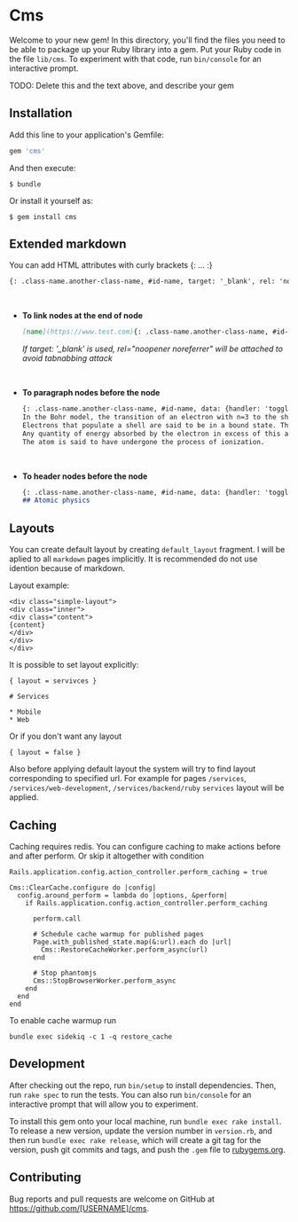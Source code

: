 # Cms

Welcome to your new gem! In this directory, you'll find the files you need to be able to package up your Ruby library into a gem. Put your Ruby code in the file `lib/cms`. To experiment with that code, run `bin/console` for an interactive prompt.

TODO: Delete this and the text above, and describe your gem

## Installation

Add this line to your application's Gemfile:

```ruby
gem 'cms'
```

And then execute:

    $ bundle

Or install it yourself as:

    $ gem install cms

## Extended markdown

You can add HTML attributes with curly brackets {: ... :}<br> 
``` markdown
{: .class-name.another-class-name, #id-name, target: '_blank', rel: 'nofollow', data: {handler: 'toggle', content: 'test'}, aria: {labelledby: 'ch1Tab'} :} 
```

<br> 

- **To link nodes at the end of node**

  ``` markdown
  [name](https://www.test.com){: .class-name.another-class-name, #id-name, target: '_blank', rel: 'nofollow', data: {handler: 'toggle', content: 'test'}, aria: {labelledby: 'ch1Tab'} :}
  ```
  *If target: '_blank' is used, rel="noopener noreferrer" will be attached to avoid tabnabbing attack*
  
<br> 

- **To paragraph nodes before the node**

  ``` markdown
  {: .class-name.another-class-name, #id-name, data: {handler: 'toggle', content: 'test'}, aria: {labelledby: 'ch1Tab'} :}
  In the Bohr model, the transition of an electron with n=3 to the shell n=2 is shown, where a photon is emitted. An electron from shell (n=2) must have been removed beforehand by ionization
  Electrons that populate a shell are said to be in a bound state. The energy necessary to remove an electron from its shell (taking it to infinity) is called the binding energy.
  Any quantity of energy absorbed by the electron in excess of this amount is converted to kinetic energy according to the conservation of energy.
  The atom is said to have undergone the process of ionization.
  ```
  
<br> 

- **To header nodes before the node**

  ``` markdown
  {: .class-name.another-class-name, #id-name, data: {handler: 'toggle', content: 'test'}, aria: {labelledby: 'ch1Tab'} :}
  ## Atomic physics
  ```

## Layouts

You can create default layout by creating `default_layout` fragment.
I will be aplied to all `markdown` pages implicitly. It is recommended
do not use idention because of markdown.

Layout example:

```
<div class="simple-layout">
<div class="inner">
<div class="content">
{content}
</div>
</div>
</div>
```

It is possible to set layout explicitly:

```
{ layout = servivces }

# Services

* Mobile
* Web
```

Or if you don't want any layout

```
{ layout = false }
```

Also before applying  default layout the system will try to find layout
corresponding to specified url. For example for pages `/services`,
`/services/web-development`, `/services/backend/ruby` `services` layout
will be applied.

## Caching

Caching requires redis. You can configure caching to make actions
before and after perform. Or skip it altogether with condition

```
Rails.application.config.action_controller.perform_caching = true

Cms::ClearCache.configure do |config|
  config.around_perform = lambda do |options, &perform|
    if Rails.application.config.action_controller.perform_caching

      perform.call

      # Schedule cache warmup for published pages
      Page.with_published_state.map(&:url).each do |url|
        Cms::RestoreCacheWorker.perform_async(url)
      end

      # Stop phantomjs
      Cms::StopBrowserWorker.perform_async
    end
  end
end

```

To enable cache warmup run

```
bundle exec sidekiq -c 1 -q restore_cache
```

## Development

After checking out the repo, run `bin/setup` to install dependencies. Then, run `rake spec` to run the tests. You can also run `bin/console` for an interactive prompt that will allow you to experiment.

To install this gem onto your local machine, run `bundle exec rake install`. To release a new version, update the version number in `version.rb`, and then run `bundle exec rake release`, which will create a git tag for the version, push git commits and tags, and push the `.gem` file to [rubygems.org](https://rubygems.org).

## Contributing

Bug reports and pull requests are welcome on GitHub at https://github.com/[USERNAME]/cms.
